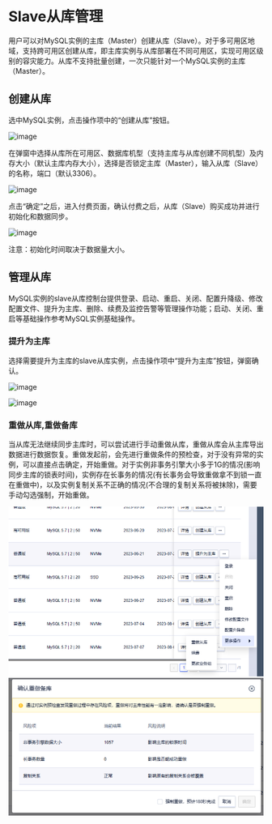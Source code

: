 

# Slave从库管理

用户可以对MySQL实例的主库（Master）创建从库（Slave）。对于多可用区地域，支持跨可用区创建从库，即主库实例与从库部署在不同可用区，实现可用区级别的容灾能力。从库不支持批量创建，一次只能针对一个MySQL实例的主库（Master）。

## 创建从库

选中MySQL实例，点击操作项中的“创建从库”按钮。

![image](/images/从库00.png)

在弹窗中选择从库所在可用区、数据库机型（支持主库与从库创建不同机型）及内存大小（默认主库内存大小），选择是否锁定主库（Master），输入从库（Slave）的名称，端口（默认3306）。

![image](/images/从库001.png)

点击“确定”之后，进入付费页面，确认付费之后，从库（Slave）购买成功并进行初始化和数据同步。

![image](/images/从库02.png)

注意：初始化时间取决于数据量大小。

## 管理从库

MySQL实例的slave从库控制台提供登录、启动、重启、关闭、配置升降级、修改配置文件、提升为主库、删除、续费及监控告警等管理操作功能；启动、关闭、重启等基础操作参考MySQL实例基础操作。

### 提升为主库

选择需要提升为主库的slave从库实例，点击操作项中“提升为主库”按钮，弹窗确认。

![image](/images/从库002.png)

![image](/images/从库003.png)


### 重做从库,重做备库

当从库无法继续同步主库时，可以尝试进行手动重做从库，重做从库会从主库导出数据进行数据恢复。重做发起前，会先进行重做条件的预检查，对于没有异常的实例，可以直接点击确定，开始重做。对于实例非事务引擎大小多于1G的情况(影响同步主库的锁表时间)，实例存在长事务的情况(有长事务会导致重做拿不到锁一直在重做中)，以及实例复制关系不正确的情况(不合理的复制关系将被抹除)，需要手动勾选强制，开始重做。

![image](/images/RemakeStandby.png)
![image](/images/ForceRemake.png)


